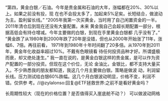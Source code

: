 “第四，黄金白银／石油。今年是贵金属和石油的大年，涨幅都在20%、30%以上。如果之前没有投，现
在也不会投太多了，加起来5%足矣。长短结合，做波动为主。盈利留长线。”
“2005年我第一次买黄金，当时用了自己闲置资金的一半。2011年清仓后到现在还没有大量配置。未来
黄金我自己会超长期配置一部分，根据高低会有持仓增减。今年主要做的白银，到现在手里黄金白银都
几乎没有了。”
“黄金跌了从1980年到2000年跌了20年是没错，但也从2000年开始涨了11年，涨幅6、7倍。再往前看，
1971年到1980年十年时间翻了20多倍。从1970年到2011年，黄金年化收益率超过10%。不戴有色眼镜看
待任何投资品种才好。所谓盛极而衰，却又绝处逢生。”
我一直在说的，是黄金白银这样的贵金属，是可以作为资产配置的一部分投资。但现在这个价位，无论
金油比，金银比，都不支持大量买入。不少熟悉我的朋友都知道，我这几个月主要做白银。策略是做波
动，利润留长线。压力测试给白银60%跌幅。这几个月白银波动明显，价格不变，利润不错。仅供参
考。//@zylalonso:回复@ETF拯救世界:之前不是看好黄金吗？

长周期性较大（现在的价格位置？是否值得买入崖底舱不动？）
可以做波动网格

